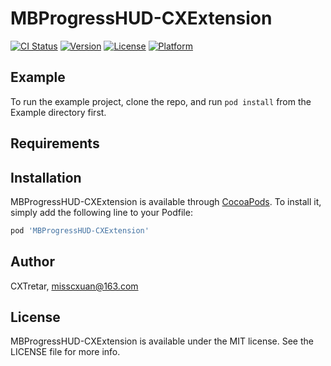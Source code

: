 # MBProgressHUD-CXExtension

[![CI Status](https://img.shields.io/travis/CXTretar/MBProgressHUD-CXExtension.svg?style=flat)](https://travis-ci.org/CXTretar/MBProgressHUD-CXExtension)
[![Version](https://img.shields.io/cocoapods/v/MBProgressHUD-CXExtension.svg?style=flat)](https://cocoapods.org/pods/MBProgressHUD-CXExtension)
[![License](https://img.shields.io/cocoapods/l/MBProgressHUD-CXExtension.svg?style=flat)](https://cocoapods.org/pods/MBProgressHUD-CXExtension)
[![Platform](https://img.shields.io/cocoapods/p/MBProgressHUD-CXExtension.svg?style=flat)](https://cocoapods.org/pods/MBProgressHUD-CXExtension)

## Example

To run the example project, clone the repo, and run `pod install` from the Example directory first.

## Requirements

## Installation

MBProgressHUD-CXExtension is available through [CocoaPods](https://cocoapods.org). To install
it, simply add the following line to your Podfile:

```ruby
pod 'MBProgressHUD-CXExtension'
```

## Author

CXTretar, misscxuan@163.com

## License

MBProgressHUD-CXExtension is available under the MIT license. See the LICENSE file for more info.
